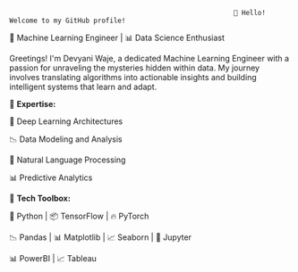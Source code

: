                                                             👋 Hello! Welcome to my GitHub profile!
🤖 Machine Learning Engineer | 📊 Data Science Enthusiast 

Greetings! I'm Devyani Waje, a dedicated Machine Learning Engineer with a passion for unraveling the mysteries hidden within data. My journey involves translating algorithms into actionable insights and building intelligent systems that learn and adapt.

💼 **Expertise:**


🧠 Deep Learning Architectures


📉 Data Modeling and Analysis


🤖 Natural Language Processing


📊 Predictive Analytics


🔧 **Tech Toolbox:**


🐍 Python | 📦 TensorFlow | 🔥 PyTorch 


📉 Pandas | 📊 Matplotlib | 📈 Seaborn | 📓 Jupyter

📊 PowerBI | 📈 Tableau
